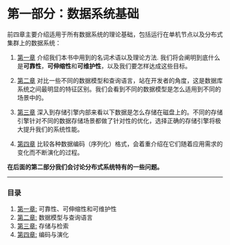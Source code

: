 # 第一部分：数据系统基础

前四章主要介绍适用于所有数据系统的理论基础，包括运行在单机节点以及分布式集群上的数据系统：

1. [第一章](chapter1.md) 介绍我们本书中用到的名词术语以及理论方法. 我们将会阐明到底什么是**可靠性**，**可伸缩性**和**可维护性**，以及我们要怎样达成这些目标。

2. [第二章](chapter2.md) 对比一些不同的数据模型和查询语言，站在开发者的角度，这是数据库系统之间最明显的特征区别。我们会看到不同的数据模型是怎么适用到不同的场景中的。

3. [第三章](chapter3.md) 深入到存储引擎内部来看以下数据是怎么存储在磁盘上的。不同的存储引擎针对不同的数据存储场景都做了针对性的优化，选择正确的存储引擎将极大提升我们的系统性能。

4. [第四章](chapter4.md) 比较各种数据编码（序列化）格式，会着重介绍在它们随着应用需求的变化而不断演化的过程。

   

**在后面的第二部分我们会讨论分布式系统特有的一些问题。**

***

### 目录

1. [第一章:](chapter1.md) 可靠性、可伸缩性和可维护性
1. [第二章:](chapter2.md) 数据模型与查询语言
1. [第三章:](chapter3.md) 存储与检索
1. [第四章:](chapter4.md) 编码与演化
